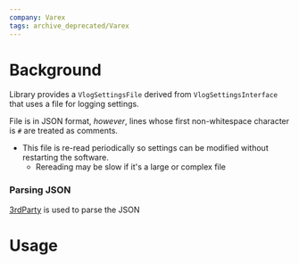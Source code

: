 ```yaml
---
company: Varex
tags: archive_deprecated/Varex
---
```

# Background
Library provides a `VlogSettingsFile` derived from `VlogSettingsInterface` that uses a file for logging settings. 

File is in JSON format, *however*, lines whose first non-whitespace character is `#` are treated as comments. 
- This file is re-read periodically so settings can be modified without restarting the software. 
	- Rereading may be slow if it's a large or complex file
### Parsing JSON
[3rdParty](https://github.com/nlohmann/json) is used to parse the JSON


# Usage